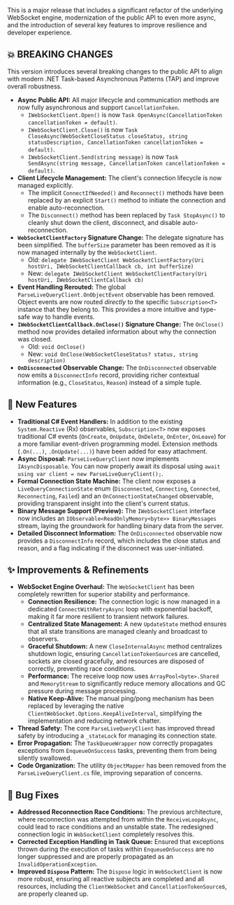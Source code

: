 ﻿
This is a major release that includes a significant refactor of the underlying WebSocket engine, modernization of the public API to even more async, and the introduction of several key features to improve resilience and developer experience.

## 💥 BREAKING CHANGES

This version introduces several breaking changes to the public API to align with modern .NET Task-based Asynchronous Patterns (TAP) and improve overall robustness.

*   **Async Public API:** All major lifecycle and communication methods are now fully asynchronous and support `CancellationToken`.
    *   `IWebSocketClient.Open()` is now `Task OpenAsync(CancellationToken cancellationToken = default)`.
    *   `IWebSocketClient.Close()` is now `Task CloseAsync(WebSocketCloseStatus closeStatus, string statusDescription, CancellationToken cancellationToken = default)`.
    *   `IWebSocketClient.Send(string message)` is now `Task SendAsync(string message, CancellationToken cancellationToken = default)`.
*   **Client Lifecycle Management:** The client's connection lifecycle is now managed explicitly.
    *   The implicit `ConnectIfNeeded()` and `Reconnect()` methods have been replaced by an explicit `Start()` method to initiate the connection and enable auto-reconnection.
    *   The `Disconnect()` method has been replaced by `Task StopAsync()` to cleanly shut down the client, disconnect, and disable auto-reconnection.
*   **`WebSocketClientFactory` Signature Change:** The delegate signature has been simplified. The `bufferSize` parameter has been removed as it is now managed internally by the `WebSocketClient`.
    *   Old: `delegate IWebSocketClient WebSocketClientFactory(Uri hostUri, IWebSocketClientCallback cb, int bufferSize)`
    *   New: `delegate IWebSocketClient WebSocketClientFactory(Uri hostUri, IWebSocketClientCallback cb)`
*   **Event Handling Rerouted:** The global `ParseLiveQueryClient.OnObjectEvent` observable has been removed. Object events are now routed *directly* to the specific `Subscription<T>` instance that they belong to. This provides a more intuitive and type-safe way to handle events.
*   **`IWebSocketClientCallback.OnClose()` Signature Change:** The `OnClose()` method now provides detailed information about why the connection was closed.
    *   Old: `void OnClose()`
    *   New: `void OnClose(WebSocketCloseStatus? status, string description)`
*   **`OnDisconnected` Observable Change:** The `OnDisconnected` observable now emits a `DisconnectInfo` record, providing richer contextual information (e.g., `CloseStatus`, `Reason`) instead of a simple tuple.

## 🚀 New Features

*   **Traditional C# Event Handlers:** In addition to the existing `System.Reactive` (Rx) observables, `Subscription<T>` now exposes traditional C# events (`OnCreate`, `OnUpdate`, `OnDelete`, `OnEnter`, `OnLeave`) for a more familiar event-driven programming model. Extension methods (`.On(...)`, `.OnUpdate(...)`) have been added for easy attachment.
*   **Async Disposal:** `ParseLiveQueryClient` now implements `IAsyncDisposable`. You can now properly await its disposal using `await using var client = new ParseLiveQueryClient();`.
*   **Formal Connection State Machine:** The client now exposes a `LiveQueryConnectionState` enum (`Disconnected`, `Connecting`, `Connected`, `Reconnecting`, `Failed`) and an `OnConnectionStateChanged` observable, providing transparent insight into the client's current status.
*   **Binary Message Support (Preview):** The `IWebSocketClient` interface now includes an `IObservable<ReadOnlyMemory<byte>> BinaryMessages` stream, laying the groundwork for handling binary data from the server.
*   **Detailed Disconnect Information:** The `OnDisconnected` observable now provides a `DisconnectInfo` record, which includes the close status and reason, and a flag indicating if the disconnect was user-initiated.

## ✨ Improvements & Refinements

*   **WebSocket Engine Overhaul:** The `WebSocketClient` has been completely rewritten for superior stability and performance.
    *   **Connection Resilience:** The connection logic is now managed in a dedicated `ConnectWithRetryAsync` loop with exponential backoff, making it far more resilient to transient network failures.
    *   **Centralized State Management:** A new `UpdateState` method ensures that all state transitions are managed cleanly and broadcast to observers.
    *   **Graceful Shutdown:** A new `CloseInternalAsync` method centralizes shutdown logic, ensuring `CancellationTokenSource`s are cancelled, sockets are closed gracefully, and resources are disposed of correctly, preventing race conditions.
    *   **Performance:** The receive loop now uses `ArrayPool<byte>.Shared` and `MemoryStream` to significantly reduce memory allocations and GC pressure during message processing.
    *   **Native Keep-Alive:** The manual ping/pong mechanism has been replaced by leveraging the native `ClientWebSocket.Options.KeepAliveInterval`, simplifying the implementation and reducing network chatter.
*   **Thread Safety:** The core `ParseLiveQueryClient` has improved thread safety by introducing a `_stateLock` for managing its connection state.
*   **Error Propagation:** The `TaskQueueWrapper` now correctly propagates exceptions from `EnqueueOnSuccess` tasks, preventing them from being silently swallowed.
*   **Code Organization:** The utility `ObjectMapper` has been removed from the `ParseLiveQueryClient.cs` file, improving separation of concerns.

## 🐛 Bug Fixes

*   **Addressed Reconnection Race Conditions:** The previous architecture, where reconnection was attempted from within the `ReceiveLoopAsync`, could lead to race conditions and an unstable state. The redesigned connection logic in `WebSocketClient` completely resolves this.
*   **Corrected Exception Handling in Task Queue:** Ensured that exceptions thrown during the execution of tasks within `EnqueueOnSuccess` are no longer suppressed and are properly propagated as an `InvalidOperationException`.
*   **Improved `Dispose` Pattern:** The `Dispose` logic in `WebSocketClient` is now more robust, ensuring all reactive subjects are completed and all resources, including the `ClientWebSocket` and `CancellationTokenSource`s, are properly cleaned up.